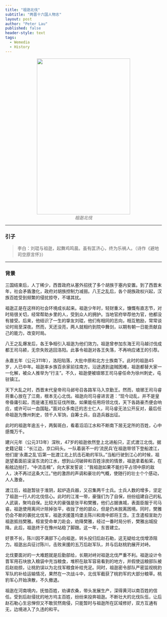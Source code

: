 ```yaml
---
title: "祖逖北伐"
subtitle: "两晋十六国人物志"
layout: post
author: "Peter Lau"
published: false
header-style: text
tags:
  - Wemedia
  - History
---
```




<figure style="text-align: center">
    <img class="西晋" src="http://t0lxshosx.hd-bkt.clouddn.com/blog/wemedia/history/%E7%A5%96%E9%80%96%E5%8C%97%E4%BC%90/0_1.png" width="300" height="500">
    <figcaption style="font-style: italic; color: #666;">祖逖北伐</figcaption>
</figure>

---

### 引子

> 李白：刘琨与祖逖，起舞鸡鸣晨。虽有匡济心，终为乐祸人。（诗作《避地司空原言怀》）

---

### 背景

三国结束后，人丁稀少，西晋政府从塞外招抚了多个胡族于塞内安置。到了西晋末年，社会矛盾激化，政府对胡族控制力减弱。八王之乱后，各个胡族政权兴起，汉族百姓受到频繁的侵扰掠夺，不堪其扰。

祖逖正是在这样的社会环境成长起来。祖逖少年时，轻财重义，慷慨有直志节，对时局很关切，经常帮助乡里的人，受到众人的拥护。当地官府举荐他为官，他都没有接受。后来，他结识了一生的挚友刘琨，他们有相同的志向，相互勉励，常常谈论时局至深夜。然而，天还没亮，两人就相约到院中舞剑，以期有朝一日能贡献自己的能力，改变时局。

八王之乱爆发后，各王争相引入祖逖为他们效力。祖逖曾参加东海王司马越讨伐成都王司马颍，无奈失败逃回洛阳。此事令祖逖对各王失落，不再响应诸王的引荐。

永嘉五年（公元311年），洛阳陷落，大批中原和北方士族南下。此时的祖逖45岁，人已中年。祖逖率乡族百余家前往南方。沿途遇到盗贼困难，祖逖都替大家一一化解，被众人推举为“行主”。不久，祖逖便被琅琊王司马睿任命为徐州刺史，屯驻镇江。

天下大乱之时，西晋末代皇帝司马邺号召各路军马入京勤王。然而，琅琊王司马睿将重心放在了江南，根本无心北伐。祖逖向司马睿进言道：“现今动乱，并不是皇帝昏庸引起，而是诸王相互征伐所致。如果能任用将领北伐，天下各路豪杰便会响应，或许可以一血国耻。”面对众多南迁的志士仁人，司马睿无法公开反对，最后任命祖逖为豫州刺史，领千人军饷，自筹士兵，自造兵器出征。

此时的祖逖年逾五十，两鬓斑白，看着滔滔江水和不断南下居无定所的百姓，心中感慨万千。

建兴元年（公元313年）深秋，47岁的祖逖依然登上北进船只，正式渡江北伐。据史籍记载：“长江边，京口码头。一队着装不一的‘流民兵’在祖逖带领下登船渡江，他们是‘永嘉之乱’后第一批渡江北上抗击石勒的军队。”当船行驶到江心的时候，祖逖望着面前滚滚东流的江水，想到山河破碎和百姓涂炭的情景，祖逖拿着船桨，在船舷边拍打，“中流击楫”，向大家发誓说：“我祖逖如果不能扫平占领中原的敌人，决不再过这条大江。”他的激昂的声调和豪壮的气概，使随行的壮士个个感动，人人激奋。

渡江后，祖逖暂驻于淮阴，起炉造兵器，又召集两千士兵。士兵人数的增多，坚定了祖逖一行人的北伐信心。此时的江淮一带，豪强们为了自保，纷纷组建自己的私人武装，聚坞自保。比较大的豪强是张平和樊雅，他们占据谯城，表面臣服于司马睿。祖逖使用离间计除掉张平，收拢了他的部众，但是仍未脱离困境。同时，樊雅仍会不断的袭扰北伐军，祖逖求援蓬坞堡主陈川和南中郎将王含。王含遣桓宣助力祖逖抵挡樊雅。桓宣受命单刀赴会，劝降樊雅，经过一番时局分析，樊雅出城投降。此后，祖逖终于在豫州站稳了脚跟。这一年，东晋建立。

好景不长，陈川因不满部下心向祖逖，转头投归后赵石勒，这无疑给北伐增添阻力。祖逖出兵征讨陈川，击败来援的五万后赵军队，并与后赵桃豹展开对峙。

北伐要面对的一大难题就是后勤部给，长期对峙对祖逖北伐严重不利。祖逖设计令晋军用石块放入粮袋中充当粮食，堆积在敌军容易看到的地方，并假使运粮部队被后赵劫掠，让桃豹误以为北伐军粮食补给充足。同时，祖逖密令部队严密监视桃豹军队的补给运输情况，果然在一次战斗中，北伐军截获了桃豹军的大部分粮草。桃豹军心开始涣散，不久撤退。

祖逖在河南境内，抚恤百姓，劝课农桑，带头发展生产，深得黄河以南百姓的信任。受到后赵侵扰的地方坞主百姓，纷纷来投奔祖逖。不断壮大的北伐队伍，让后赵石勒心生忌惮但又不敢贸然南侵，只能暂时与祖逖所在区域修好，双方互通有无，边境进入了久违的和平。

